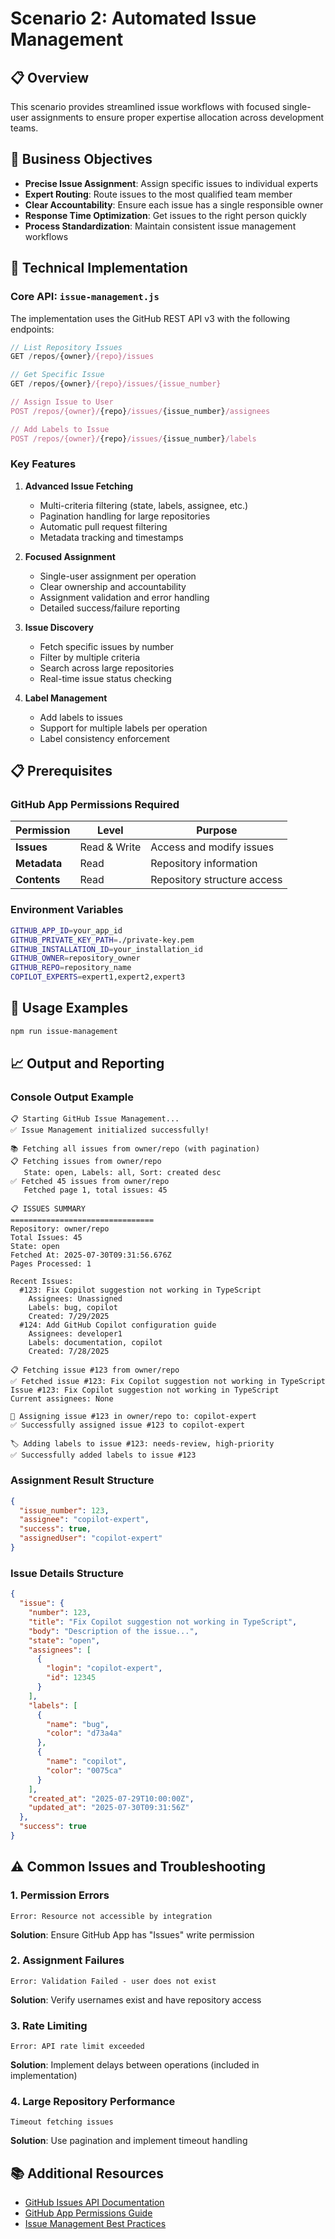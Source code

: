 # Scenario 2: Automated Issue Management

## 📋 Overview

This scenario provides streamlined issue workflows with focused single-user assignments to ensure proper expertise allocation across development teams.

## 🎯 Business Objectives

- **Precise Issue Assignment**: Assign specific issues to individual experts
- **Expert Routing**: Route issues to the most qualified team member
- **Clear Accountability**: Ensure each issue has a single responsible owner
- **Response Time Optimization**: Get issues to the right person quickly
- **Process Standardization**: Maintain consistent issue management workflows

## 🔧 Technical Implementation

### Core API: `issue-management.js`

The implementation uses the GitHub REST API v3 with the following endpoints:

```javascript
// List Repository Issues
GET /repos/{owner}/{repo}/issues

// Get Specific Issue
GET /repos/{owner}/{repo}/issues/{issue_number}

// Assign Issue to User
POST /repos/{owner}/{repo}/issues/{issue_number}/assignees

// Add Labels to Issue
POST /repos/{owner}/{repo}/issues/{issue_number}/labels
```

### Key Features

1. **Advanced Issue Fetching**
   - Multi-criteria filtering (state, labels, assignee, etc.)
   - Pagination handling for large repositories
   - Automatic pull request filtering
   - Metadata tracking and timestamps

2. **Focused Assignment**
   - Single-user assignment per operation
   - Clear ownership and accountability
   - Assignment validation and error handling
   - Detailed success/failure reporting

3. **Issue Discovery**
   - Fetch specific issues by number
   - Filter by multiple criteria
   - Search across large repositories
   - Real-time issue status checking

4. **Label Management**
   - Add labels to issues
   - Support for multiple labels per operation
   - Label consistency enforcement

## 📋 Prerequisites

### GitHub App Permissions Required

| Permission | Level | Purpose |
|------------|-------|---------|
| **Issues** | Read & Write | Access and modify issues |
| **Metadata** | Read | Repository information |
| **Contents** | Read | Repository structure access |

### Environment Variables

```bash
GITHUB_APP_ID=your_app_id
GITHUB_PRIVATE_KEY_PATH=./private-key.pem
GITHUB_INSTALLATION_ID=your_installation_id
GITHUB_OWNER=repository_owner
GITHUB_REPO=repository_name
COPILOT_EXPERTS=expert1,expert2,expert3
```

## 🚀 Usage Examples

```bash
npm run issue-management
```

## 📈 Output and Reporting

### Console Output Example

```
📋 Starting GitHub Issue Management...
✅ Issue Management initialized successfully!

📚 Fetching all issues from owner/repo (with pagination)
📋 Fetching issues from owner/repo
   State: open, Labels: all, Sort: created desc
✅ Fetched 45 issues from owner/repo
   Fetched page 1, total issues: 45

📋 ISSUES SUMMARY
================================
Repository: owner/repo
Total Issues: 45
State: open
Fetched At: 2025-07-30T09:31:56.676Z
Pages Processed: 1

Recent Issues:
  #123: Fix Copilot suggestion not working in TypeScript
    Assignees: Unassigned
    Labels: bug, copilot
    Created: 7/29/2025
  #124: Add GitHub Copilot configuration guide
    Assignees: developer1
    Labels: documentation, copilot
    Created: 7/28/2025

📋 Fetching issue #123 from owner/repo
✅ Fetched issue #123: Fix Copilot suggestion not working in TypeScript
Issue #123: Fix Copilot suggestion not working in TypeScript
Current assignees: None

👤 Assigning issue #123 in owner/repo to: copilot-expert
✅ Successfully assigned issue #123 to copilot-expert

🏷️ Adding labels to issue #123: needs-review, high-priority
✅ Successfully added labels to issue #123
```

### Assignment Result Structure

```json
{
  "issue_number": 123,
  "assignee": "copilot-expert",
  "success": true,
  "assignedUser": "copilot-expert"
}
```

### Issue Details Structure

```json
{
  "issue": {
    "number": 123,
    "title": "Fix Copilot suggestion not working in TypeScript",
    "body": "Description of the issue...",
    "state": "open",
    "assignees": [
      {
        "login": "copilot-expert",
        "id": 12345
      }
    ],
    "labels": [
      {
        "name": "bug",
        "color": "d73a4a"
      },
      {
        "name": "copilot",
        "color": "0075ca"
      }
    ],
    "created_at": "2025-07-29T10:00:00Z",
    "updated_at": "2025-07-30T09:31:56Z"
  },
  "success": true
}
```

## ⚠️ Common Issues and Troubleshooting

### 1. Permission Errors
```
Error: Resource not accessible by integration
```
**Solution**: Ensure GitHub App has "Issues" write permission

### 2. Assignment Failures
```
Error: Validation Failed - user does not exist
```
**Solution**: Verify usernames exist and have repository access

### 3. Rate Limiting
```
Error: API rate limit exceeded
```
**Solution**: Implement delays between operations (included in implementation)

### 4. Large Repository Performance
```
Timeout fetching issues
```
**Solution**: Use pagination and implement timeout handling

## 📚 Additional Resources

- [GitHub Issues API Documentation](https://docs.github.com/en/rest/issues)
- [GitHub App Permissions Guide](https://docs.github.com/en/developers/apps/building-github-apps/setting-permissions-for-github-apps)
- [Issue Management Best Practices](https://docs.github.com/en/issues/tracking-your-work-with-issues)
